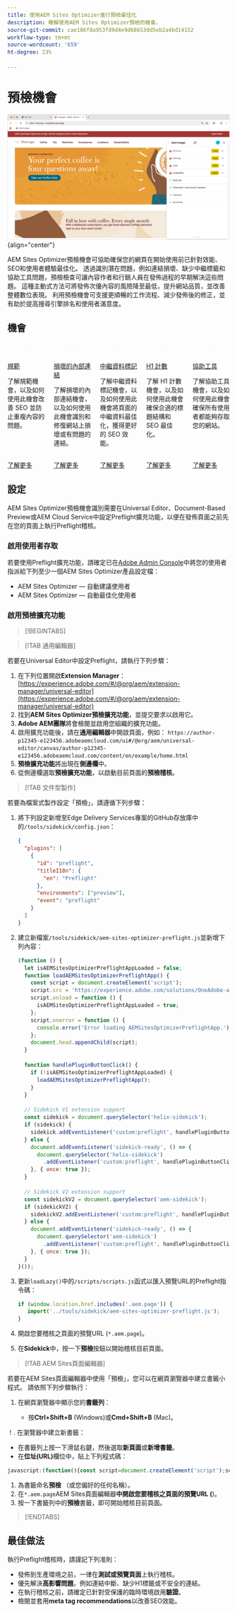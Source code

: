 ```yaml
---
title: 使用AEM Sites Optimizer進行預檢最佳化
description: 瞭解使用AEM Sites Optimizer預檢的機會。
source-git-commit: cae186f8a953fd9d4e9d68653dd5eb2a4bd14152
workflow-type: tm+mt
source-wordcount: '659'
ht-degree: 23%

---
```



# 預檢機會

![預檢機會](./assets/preflight/hero.png){align="center"}

AEM Sites Optimizer預檢機會可協助確保您的網頁在開始使用前已針對效能、SEO和使用者體驗最佳化。 透過識別潛在問題，例如連結損壞、缺少中繼標籤和協助工具問題，預檢檢查可讓內容作者和行銷人員在發佈過程的早期解決這些問題。 這種主動式方法可將發佈次優內容的風險降至最低，提升網站品質，並改善整體數位表現。 利用預檢機會可支援更順暢的工作流程、減少發佈後的修正，並有助於提高搜尋引擎排名和使用者滿意度。

## 機會

<!-- CARDS

* ../documentation/opportunities/invalid-or-missing-metadata.md
  {title=Canonical}
  {image=../assets/common/card-link.png}
* ../documentation/opportunities/broken-internal-links.md
  {title=Broken Internal Links}
  {image=../assets/common/card-link.png}
* ../documentation/opportunities/invalid-or-missing-metadata.md
  {title=Metatags}
  {image=../assets/common/card-code.png}
* ../documentation/opportunities/invalid-or-missing-metadata.md
  {title=H1 count}
  {image=../assets/common/card-code.png}
* ../documentation/opportunities/accessibility-issues.md
  {title=Accessibility}
  {image=../assets/common/card-puzzle.png}

-->
<!-- START CARDS HTML - DO NOT MODIFY BY HAND -->
<div class="columns">
    <div class="column is-half-tablet is-half-desktop is-one-third-widescreen" aria-label="Canonical">
        <div class="card" style="height: 100%; display: flex; flex-direction: column; height: 100%;">
            <div class="card-image">
                <figure class="image x-is-16by9">
                    <a href="../documentation/opportunities/invalid-or-missing-metadata.md" title="規範" target="_blank" rel="referrer">
                        <img class="is-bordered-r-small" src="../assets/common/card-link.png" alt="規範"
                             style="width: 100%; aspect-ratio: 16 / 9; object-fit: cover; overflow: hidden; display: block; margin: auto;">
                    </a>
                </figure>
            </div>
            <div class="card-content is-padded-small" style="display: flex; flex-direction: column; flex-grow: 1; justify-content: space-between;">
                <div class="top-card-content">
                    <p class="headline is-size-6 has-text-weight-bold">
                        <a href="../documentation/opportunities/invalid-or-missing-metadata.md" target="_blank" rel="referrer" title="規範">規範</a>
                    </p>
                    <p class="is-size-6">了解規範機會，以及如何使用此機會改善 SEO 並防止重複內容的問題。</p>
                </div>
                <a href="../documentation/opportunities/invalid-or-missing-metadata.md" target="_blank" rel="referrer" class="spectrum-Button spectrum-Button--outline spectrum-Button--primary spectrum-Button--sizeM" style="align-self: flex-start; margin-top: 1rem;">
                    <span class="spectrum-Button-label has-no-wrap has-text-weight-bold">了解更多</span>
                </a>
            </div>
        </div>
    </div>
    <div class="column is-half-tablet is-half-desktop is-one-third-widescreen" aria-label="Broken Internal Links">
        <div class="card" style="height: 100%; display: flex; flex-direction: column; height: 100%;">
            <div class="card-image">
                <figure class="image x-is-16by9">
                    <a href="../documentation/opportunities/broken-internal-links.md" title="損壞的內部連結" target="_blank" rel="referrer">
                        <img class="is-bordered-r-small" src="../assets/common/card-link.png" alt="損壞的內部連結"
                             style="width: 100%; aspect-ratio: 16 / 9; object-fit: cover; overflow: hidden; display: block; margin: auto;">
                    </a>
                </figure>
            </div>
            <div class="card-content is-padded-small" style="display: flex; flex-direction: column; flex-grow: 1; justify-content: space-between;">
                <div class="top-card-content">
                    <p class="headline is-size-6 has-text-weight-bold">
                        <a href="../documentation/opportunities/broken-internal-links.md" target="_blank" rel="referrer" title="損壞的內部連結">損壞的內部連結</a>
                    </p>
                    <p class="is-size-6">了解損壞的內部連結機會，以及如何使用此機會識別和修復網站上損壞或有問題的連結。</p>
                </div>
                <a href="../documentation/opportunities/broken-internal-links.md" target="_blank" rel="referrer" class="spectrum-Button spectrum-Button--outline spectrum-Button--primary spectrum-Button--sizeM" style="align-self: flex-start; margin-top: 1rem;">
                    <span class="spectrum-Button-label has-no-wrap has-text-weight-bold">了解更多</span>
                </a>
            </div>
        </div>
    </div>
    <div class="column is-half-tablet is-half-desktop is-one-third-widescreen" aria-label="Metatags">
        <div class="card" style="height: 100%; display: flex; flex-direction: column; height: 100%;">
            <div class="card-image">
                <figure class="image x-is-16by9">
                    <a href="../documentation/opportunities/invalid-or-missing-metadata.md" title="中繼資料標記" target="_blank" rel="referrer">
                        <img class="is-bordered-r-small" src="../assets/common/card-code.png" alt="中繼資料標記"
                             style="width: 100%; aspect-ratio: 16 / 9; object-fit: cover; overflow: hidden; display: block; margin: auto;">
                    </a>
                </figure>
            </div>
            <div class="card-content is-padded-small" style="display: flex; flex-direction: column; flex-grow: 1; justify-content: space-between;">
                <div class="top-card-content">
                    <p class="headline is-size-6 has-text-weight-bold">
                        <a href="../documentation/opportunities/invalid-or-missing-metadata.md" target="_blank" rel="referrer" title="中繼資料標記">中繼資料標記</a>
                    </p>
                    <p class="is-size-6">了解中繼資料標記機會，以及如何使用此機會將頁面的中繼資料最佳化，獲得更好的 SEO 效能。</p>
                </div>
                <a href="../documentation/opportunities/invalid-or-missing-metadata.md" target="_blank" rel="referrer" class="spectrum-Button spectrum-Button--outline spectrum-Button--primary spectrum-Button--sizeM" style="align-self: flex-start; margin-top: 1rem;">
                    <span class="spectrum-Button-label has-no-wrap has-text-weight-bold">了解更多</span>
                </a>
            </div>
        </div>
    </div>
    <div class="column is-half-tablet is-half-desktop is-one-third-widescreen" aria-label="H1 count">
        <div class="card" style="height: 100%; display: flex; flex-direction: column; height: 100%;">
            <div class="card-image">
                <figure class="image x-is-16by9">
                    <a href="../documentation/opportunities/invalid-or-missing-metadata.md" title="H1 計數" target="_blank" rel="referrer">
                        <img class="is-bordered-r-small" src="../assets/common/card-code.png" alt="H1 計數"
                             style="width: 100%; aspect-ratio: 16 / 9; object-fit: cover; overflow: hidden; display: block; margin: auto;">
                    </a>
                </figure>
            </div>
            <div class="card-content is-padded-small" style="display: flex; flex-direction: column; flex-grow: 1; justify-content: space-between;">
                <div class="top-card-content">
                    <p class="headline is-size-6 has-text-weight-bold">
                        <a href="../documentation/opportunities/invalid-or-missing-metadata.md" target="_blank" rel="referrer" title="H1 計數">H1 計數</a>
                    </p>
                    <p class="is-size-6">了解 H1 計數機會，以及如何使用此機會確保合適的標題結構和 SEO 最佳化。</p>
                </div>
                <a href="../documentation/opportunities/invalid-or-missing-metadata.md" target="_blank" rel="referrer" class="spectrum-Button spectrum-Button--outline spectrum-Button--primary spectrum-Button--sizeM" style="align-self: flex-start; margin-top: 1rem;">
                    <span class="spectrum-Button-label has-no-wrap has-text-weight-bold">了解更多</span>
                </a>
            </div>
        </div>
    </div>
    <div class="column is-half-tablet is-half-desktop is-one-third-widescreen" aria-label="Accessibility">
        <div class="card" style="height: 100%; display: flex; flex-direction: column; height: 100%;">
            <div class="card-image">
                <figure class="image x-is-16by9">
                    <a href="../documentation/opportunities/accessibility-issues.md" title="協助工具" target="_blank" rel="referrer">
                        <img class="is-bordered-r-small" src="../assets/common/card-puzzle.png" alt="協助工具"
                             style="width: 100%; aspect-ratio: 16 / 9; object-fit: cover; overflow: hidden; display: block; margin: auto;">
                    </a>
                </figure>
            </div>
            <div class="card-content is-padded-small" style="display: flex; flex-direction: column; flex-grow: 1; justify-content: space-between;">
                <div class="top-card-content">
                    <p class="headline is-size-6 has-text-weight-bold">
                        <a href="../documentation/opportunities/accessibility-issues.md" target="_blank" rel="referrer" title="協助工具">協助工具</a>
                    </p>
                    <p class="is-size-6">了解協助工具機會，以及如何使用此機會確保所有使用者都能夠存取您的網站。</p>
                </div>
                <a href="../documentation/opportunities/accessibility-issues.md" target="_blank" rel="referrer" class="spectrum-Button spectrum-Button--outline spectrum-Button--primary spectrum-Button--sizeM" style="align-self: flex-start; margin-top: 1rem;">
                    <span class="spectrum-Button-label has-no-wrap has-text-weight-bold">了解更多</span>
                </a>
            </div>
        </div>
    </div>

</div>
<!-- END CARDS HTML - DO NOT MODIFY BY HAND -->

## 設定

AEM Sites Optimizer預檢機會識別需要在Universal Editor、Document-Based Preview或AEM Cloud Service中設定Preflight擴充功能，以便在發佈頁面之前先在您的頁面上執行Preflight稽核。

### 啟用使用者存取

若要使用Preflight擴充功能，請確定已在[Adobe Admin Console](https://adminconsole.adobe.com)中將您的使用者指派給下列至少一個AEM Sites Optimizer產品設定檔：

* AEM Sites Optimizer — 自動建議使用者
* AEM Sites Optimizer — 自動最佳化使用者

### 啟用預檢擴充功能

>[!BEGINTABS]

>[!TAB 通用編輯器]

若要在Universal Editor中設定Preflight，請執行下列步驟：

1. 在下列位置開啟&#x200B;**Extension Manager**：
   [https://experience.adobe.com/#/@org/aem/extension-manager/universal-editor](https://experience.adobe.com/#/@org/aem/extension-manager/universal-editor)
1. 找到&#x200B;**AEM Sites Optimizer預檢擴充功能**，並提交要求以啟用它。
1. **Adobe AEM團隊**&#x200B;將會檢閱並啟用您組織的擴充功能。
1. 啟用擴充功能後，請在&#x200B;**通用編輯器**中開啟頁面，例如：
   `https://author-p12345-e123456.adobeaemcloud.com/ui#/@org/aem/universal-editor/canvas/author-p12345-e123456.adobeaemcloud.com/content/en/example/home.html`
1. **預檢擴充功能**&#x200B;將出現在&#x200B;**側邊欄**&#x200B;中。
1. 從側邊欄選取&#x200B;**預檢擴充功能**，以啟動目前頁面的&#x200B;**預檢稽核**。

>[!TAB 文件型製作]

若要為檔案式製作設定「預檢」，請遵循下列步驟：

1. 將下列設定新增至Edge Delivery Services專案的GitHub存放庫中的`/tools/sidekick/config.json`：

   ```json
   {
     "plugins": [
       {
         "id": "preflight",
         "titleI18n": {
           "en": "Preflight"
         },
         "environments": ["preview"],
         "event": "preflight"
       }
     ]
   }
   ```

1. 建立新檔案`/tools/sidekick/aem-sites-optimizer-preflight.js`並新增下列內容：

   ```javascript
   (function () {
     let isAEMSitesOptimizerPreflightAppLoaded = false;
     function loadAEMSitesOptimizerPreflightApp() {
       const script = document.createElement('script');
       script.src = 'https://experience.adobe.com/solutions/OneAdobe-aem-sites-optimizer-preflight-mfe/static-assets/resources/sidekick/client.js?source=plugin';
       script.onload = function () {
         isAEMSitesOptimizerPreflightAppLoaded = true;
       };
       script.onerror = function () {
         console.error('Error loading AEMSitesOptimizerPreflightApp.');
       };
       document.head.appendChild(script);
     }
   
     function handlePluginButtonClick() {
       if (!isAEMSitesOptimizerPreflightAppLoaded) {
         loadAEMSitesOptimizerPreflightApp();
       }
     }
   
     // Sidekick V1 extension support
     const sidekick = document.querySelector('helix-sidekick');
     if (sidekick) {
       sidekick.addEventListener('custom:preflight', handlePluginButtonClick);
     } else {
       document.addEventListener('sidekick-ready', () => {
         document.querySelector('helix-sidekick')
           .addEventListener('custom:preflight', handlePluginButtonClick);
       }, { once: true });
     }
   
     // Sidekick V2 extension support
     const sidekickV2 = document.querySelector('aem-sidekick');
     if (sidekickV2) {
       sidekickV2.addEventListener('custom:preflight', handlePluginButtonClick);
     } else {
       document.addEventListener('sidekick-ready', () => {
         document.querySelector('aem-sidekick')
           .addEventListener('custom:preflight', handlePluginButtonClick);
       }, { once: true });
     }
   }());
   ```

1. 更新`loadLazy()`中的`/scripts/scripts.js`函式以匯入預覽URL的Preflight指令碼：

   ```javascript
   if (window.location.href.includes('.aem.page')) {
      import('../tools/sidekick/aem-sites-optimizer-preflight.js');
   }
   ```

1. 開啟您要稽核之頁面的預覽URL (`*.aem.page`)。
1. 在&#x200B;**Sidekick**&#x200B;中，按一下&#x200B;**預檢**&#x200B;按鈕以開始稽核目前頁面。

>[!TAB AEM Sites頁面編輯器]

若要在AEM Sites頁面編輯器中使用「預檢」，您可以在網頁瀏覽器中建立書籤小程式。 請依照下列步驟執行：

1. 在網頁瀏覽器中顯示您的&#x200B;**書籤列**：

   * 按&#x200B;**Ctrl+Shift+B** (Windows)或&#x200B;**Cmd+Shift+B** (Mac)。

！. 在瀏覽器中建立新書籤：

* 在書籤列上按一下滑鼠右鍵，然後選取&#x200B;**新頁面**&#x200B;或&#x200B;**新增書籤**。
* 在&#x200B;**位址(URL)**&#x200B;欄位中，貼上下列程式碼：

```javascript
javascript:(function(){const script=document.createElement('script');script.src='https://experience.adobe.com/solutions/OneAdobe-aem-sites-optimizer-preflight-mfe/static-assets/resources/sidekick/client.js?source=bookmarklet&target-source=aem-cloud-service';document.head.appendChild(script);})();
```

1. 為書籤命名&#x200B;**預檢** （或您偏好的任何名稱）。
1. 在`*.aem.page`AEM Sites頁面編輯器&#x200B;**中開啟您要稽核之頁面的預覽URL (**)。
1. 按一下書籤列中的&#x200B;**預檢**&#x200B;書籤，即可開始稽核目前頁面。

>[!ENDTABS]

## 最佳做法

執行Preflight稽核時，請謹記下列准則：

* 發佈到生產環境之前，一律在&#x200B;**測試或預覽頁面**&#x200B;上執行稽核。
* 優先解決&#x200B;**高影響問題**，例如連結中斷、缺少H1標籤或不安全的連結。
* 在執行稽核之前，請確定已針對受保護的臨時環境啟用&#x200B;**驗證**。
* 檢閱並套用&#x200B;**meta tag recommendations**&#x200B;以改善SEO效能。
